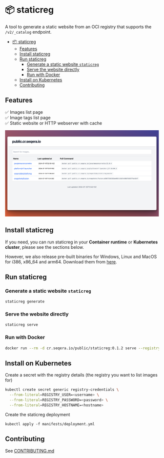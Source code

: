 # :package: staticreg

A tool to generate a static website from an OCI registry that supports the `/v2/_catalog` endpoint.

- [:package: staticreg](#package-staticreg)
  - [Features](#features)
  - [Install staticreg](#install-staticreg)
  - [Run staticreg](#run-staticreg)
    - [Generate a static website `staticreg`](#generate-a-static-website-staticreg)
    - [Serve the website directly](#serve-the-website-directly)
    - [Run with Docker](#run-with-docker)
  - [Install on Kubernetes](#install-on-kubernetes)
  - [Contributing](#contributing)

## Features

:white_check_mark: Images list page<br>
:white_check_mark: Image tags list page<br>
:white_check_mark: Static website or HTTP webserver with cache

<img alt="staticreg screenshot" src="docs/_static/screenshot.png">

## Install staticreg

If you need, you can run staticreg in your **Container runtime** or **Kubernetes cluster**, please see the sections below.

However, we also release pre-built binaries for Windows, Linux and MacOS for i386, x86_64 and arm64. Download them from [here](https://github.com/seqeralabs/staticreg/releases/latest).

## Run staticreg

### Generate a static website `staticreg`

```bash
staticreg generate
```

### Serve the website directly

```bash
staticreg serve
```

### Run with Docker

```bash
docker run --rm -d cr.seqera.io/public/staticreg:0.1.2 serve --registry <registry-url-here>
```

## Install on Kubernetes

Create a secret with the registry details (the registry you want to list images for)

```bash
kubectl create secret generic registry-credentials \
  --from-literal=REGISTRY_USER=<username> \
  --from-literal=REGISTRY_PASSWORD=<password> \
  --from-literal=REGISTRY_HOSTNAME=<hostname>
```

Create the staticreg deployment

```
kubectl apply -f manifests/deployment.yml
```

## Contributing

See [CONTRIBUTING.md](CONTRIBUTING.md)
